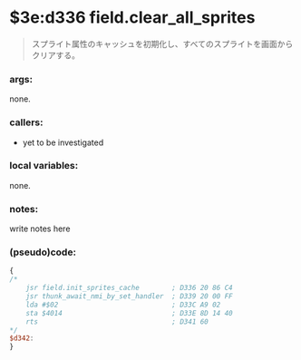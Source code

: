﻿
# $3e:d336 field.clear_all_sprites
> スプライト属性のキャッシュを初期化し、すべてのスプライトを画面からクリアする。

### args:
none.

### callers:
+	yet to be investigated

### local variables:
none.

### notes:
write notes here

### (pseudo)code:
```js
{
/*
    jsr field.init_sprites_cache   		; D336 20 86 C4
    jsr thunk_await_nmi_by_set_handler  ; D339 20 00 FF
    lda #$02    						; D33C A9 02
    sta $4014   						; D33E 8D 14 40
    rts             					; D341 60
*/
$d342:
}
```

